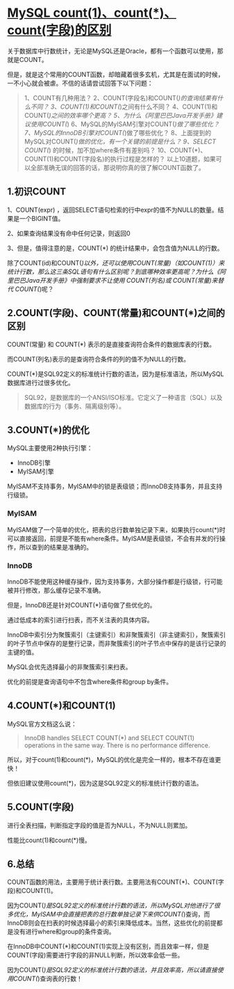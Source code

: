 # [MySQL count(1)、count(*)、count(字段)的区别](https://www.jb51.net/article/232645.htm)

关于数据库中行数统计，无论是MySQL还是Oracle，都有一个函数可以使用，那就是COUNT。

但是，就是这个常用的COUNT函数，却暗藏着很多玄机，尤其是在面试的时候，一不小心就会被虐。不信的话请尝试回答下以下问题：

> 1、COUNT有几种用法？
> 2、COUNT(字段名)和COUNT(*)的查询结果有什么不同？
> 3、COUNT(1)和COUNT(*)之间有什么不同？
> 4、COUNT(1)和COUNT(*)之间的效率哪个更高？
> 5、为什么《阿里巴巴Java开发手册》建议使用COUNT(*)
> 6、MySQL的MyISAM引擎对COUNT(*)做了哪些优化？
> 7、MySQL的InnoDB引擎对COUNT(*)做了哪些优化？
> 8、上面提到的MySQL对COUNT(*)做的优化，有一个关键的前提是什么？
> 9、SELECT COUNT(*) 的时候，加不加where条件有差别吗？
> 10、COUNT(*)、COUNT(1)和COUNT(字段名)的执行过程是怎样的？
以上10道题，如果可以全部准确无误的回答的话，那说明你真的很了解COUNT函数了。



## 1.初识COUNT 

1、COUNT(expr) ，返回SELECT语句检索的行中expr的值不为NULL的数量。结果是一个BIGINT值。

2、如果查询结果没有命中任何记录，则返回0

3、但是，值得注意的是，COUNT(*) 的统计结果中，会包含值为NULL的行数。

除了COUNT(id)和COUNT(*)以外，还可以使用COUNT(常量)（如COUNT(1)）来统计行数，那么这三条SQL语句有什么区别呢？到底哪种效率更高呢？为什么《阿里巴巴Java开发手册》中强制要求不让使用 COUNT(列名)或 COUNT(常量)来替代 COUNT(*)呢？



## 2.COUNT(字段)、COUNT(常量)和COUNT(*)之间的区别 

COUNT(常量) 和 COUNT(*) 表示的是直接查询符合条件的数据库表的行数。

而COUNT(列名)表示的是查询符合条件的列的值不为NULL的行数。

COUNT(*)是SQL92定义的标准统计行数的语法，因为是标准语法，所以MySQL数据库进行过很多优化。

> SQL92，是数据库的一个ANSI/ISO标准。它定义了一种语言（SQL）以及数据库的行为（事务、隔离级别等）。



## 3.COUNT(*)的优化 

MySQL主要使用2种执行引擎：

- InnoDB引擎
- MyISAM引擎

MyISAM不支持事务，MyISAM中的锁是表级锁；而InnoDB支持事务，并且支持行级锁。



### MyISAM 

MyISAM做了一个简单的优化，把表的总行数单独记录下来，如果执行count(*)时可以直接返回，前提是不能有where条件。MyISAM是表级锁，不会有并发的行操作，所以查到的结果是准确的。



### InnoDB 

InnoDB不能使用这种缓存操作，因为支持事务，大部分操作都是行级锁，行可能被并行修改，那么缓存记录不准确。

但是，InnoDB还是针对COUNT(*)语句做了些优化的。

通过低成本的索引进行扫表，而不关注表的具体内容。

InnoDB中索引分为聚簇索引（主键索引）和非聚簇索引（非主键索引），聚簇索引的叶子节点中保存的是整行记录，而非聚簇索引的叶子节点中保存的是该行记录的主键的值。

MySQL会优先选择最小的非聚簇索引来扫表。

优化的前提是查询语句中不包含where条件和group by条件。



## 4.COUNT(*)和COUNT(1) 

MySQL官方文档这么说：

> InnoDB handles SELECT COUNT(*) and SELECT COUNT(1) operations in the same way. There is no performance difference.

所以，对于count(1)和count(*)，MySQL的优化是完全一样的，根本不存在谁更快！

但依旧建议使用count(*)，因为这是SQL92定义的标准统计行数的语法。



## 5.COUNT(字段) 

进行全表扫描，判断指定字段的值是否为NULL，不为NULL则累加。

性能比count(1)和count(*)慢。



## 6.总结 

COUNT函数的用法，主要用于统计表行数。主要用法有COUNT(*)、COUNT(字段)和COUNT(1)。

因为COUNT(*)是SQL92定义的标准统计行数的语法，所以MySQL对他进行了很多优化，MyISAM中会直接把表的总行数单独记录下来供COUNT(*)查询，而InnoDB则会在扫表的时候选择最小的索引来降低成本。当然，这些优化的前提都是没有进行where和group的条件查询。

在InnoDB中COUNT(*)和COUNT(1)实现上没有区别，而且效率一样，但是COUNT(字段)需要进行字段的非NULL判断，所以效率会低一些。

因为COUNT(*)是SQL92定义的标准统计行数的语法，并且效率高，所以请直接使用COUNT(*)查询表的行数！